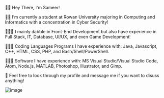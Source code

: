 
👋🏽 Hey There, I'm Sameer!

✍🏽 I’m currently a student at Rowan University majoring in Computing and Informatics with a concentration in Cyber Security!

🧑🏽‍🔧 I mainly dabble in Front-End Development but also have experience in Full Stack, IT, Database, UI/UX, and even Game Development!

👨🏽‍💻 Coding Languages Programs I have experience with: Java, Javascript, C++, HTML, CSS, PHP, and Bash/Shell/PowerShell.

👨🏽‍🏫 Software I have experience with: MS Visual Studio/Visual Studio Code, Atom, Node.js, MATLAB, Photoshop, Illustrator, and Gimp.

💬 Feel free to look through my profile and message me if you want to disuss anything!


![image](https://user-images.githubusercontent.com/51979703/141210625-3439464d-a865-4c1a-b88d-4bc4885fd436.png)
